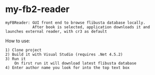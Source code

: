 # my-fb2-reader

    myFBReader: GUI front end to browse flibusta database locally. 
                After book is selected, application downloads it and launches external reader, with cr3 as default
                
                
                
How to use:

    1) Clone project
    2) Build it with Visual Studio (requires .Net 4.5.2)
    3) Run it
        On first run it will download latest flibusta database
    4) Enter author name you look for into the top text box 
    

